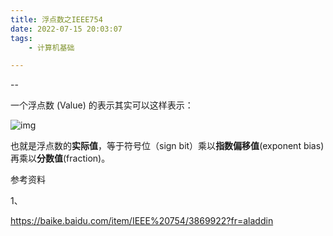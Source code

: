 ```yaml
---
title: 浮点数之IEEE754
date: 2022-07-15 20:03:07
tags:
	- 计算机基础

---
```


--

一个浮点数 (Value) 的表示其实可以这样表示：

![img](https://bkimg.cdn.bcebos.com/formula/0fbd2eca6a467bfd37ce86d8c585952d.svg)

也就是浮点数的**实际值**，等于符号位（sign bit）乘以**指数偏移值**(exponent bias)再乘以**分数值**(fraction)。



参考资料

1、

https://baike.baidu.com/item/IEEE%20754/3869922?fr=aladdin